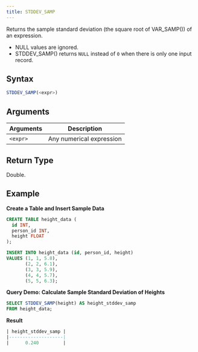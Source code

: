 ```yaml
---
title: STDDEV_SAMP
---
```


Returns the sample standard deviation (the square root of VAR_SAMP()) of an expression.

- NULL values are ignored.
- STDDEV_SAMP() returns `NULL` instead of `0` when there is only one input record.

## Syntax

```sql
STDDEV_SAMP(<expr>)
```

## Arguments

| Arguments | Description              |
| --------- | ------------------------ |
| `<expr>`  | Any numerical expression |

## Return Type

Double.

## Example

**Create a Table and Insert Sample Data**

```sql
CREATE TABLE height_data (
  id INT,
  person_id INT,
  height FLOAT
);

INSERT INTO height_data (id, person_id, height)
VALUES (1, 1, 5.8),
       (2, 2, 6.1),
       (3, 3, 5.9),
       (4, 4, 5.7),
       (5, 5, 6.3);
```

**Query Demo: Calculate Sample Standard Deviation of Heights**

```sql
SELECT STDDEV_SAMP(height) AS height_stddev_samp
FROM height_data;
```

**Result**

```sql
| height_stddev_samp |
|--------------------|
|      0.240         |
```
